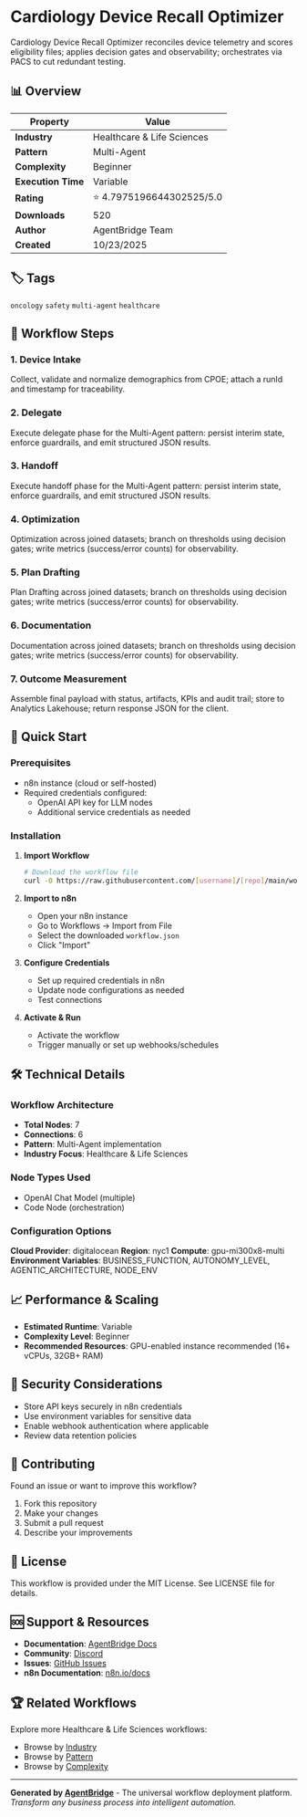 # Cardiology Device Recall Optimizer

Cardiology Device Recall Optimizer reconciles device telemetry and scores eligibility files; applies decision gates and observability; orchestrates via PACS to cut redundant testing.

## 📊 Overview

| Property | Value |
|----------|-------|
| **Industry** | Healthcare & Life Sciences |
| **Pattern** | Multi-Agent |
| **Complexity** | Beginner |
| **Execution Time** | Variable |
| **Rating** | ⭐ 4.7975196644302525/5.0 |
| **Downloads** | 520 |
| **Author** | AgentBridge Team |
| **Created** | 10/23/2025 |

## 🏷️ Tags
`oncology` `safety` `multi-agent` `healthcare`

## 🔧 Workflow Steps


### 1. Device Intake
Collect, validate and normalize demographics from CPOE; attach a runId and timestamp for traceability.

### 2. Delegate
Execute delegate phase for the Multi-Agent pattern: persist interim state, enforce guardrails, and emit structured JSON results.

### 3. Handoff
Execute handoff phase for the Multi-Agent pattern: persist interim state, enforce guardrails, and emit structured JSON results.

### 4. Optimization
Optimization across joined datasets; branch on thresholds using decision gates; write metrics (success/error counts) for observability.

### 5. Plan Drafting
Plan Drafting across joined datasets; branch on thresholds using decision gates; write metrics (success/error counts) for observability.

### 6. Documentation
Documentation across joined datasets; branch on thresholds using decision gates; write metrics (success/error counts) for observability.

### 7. Outcome Measurement
Assemble final payload with status, artifacts, KPIs and audit trail; store to Analytics Lakehouse; return response JSON for the client.


## 🚀 Quick Start

### Prerequisites
- n8n instance (cloud or self-hosted)
- Required credentials configured:
  - OpenAI API key for LLM nodes
  - Additional service credentials as needed

### Installation
1. **Import Workflow**
   ```bash
   # Download the workflow file
   curl -O https://raw.githubusercontent.com/[username]/[repo]/main/workflow.json
   ```

2. **Import to n8n**
   - Open your n8n instance
   - Go to Workflows → Import from File
   - Select the downloaded `workflow.json`
   - Click "Import"

3. **Configure Credentials**
   - Set up required credentials in n8n
   - Update node configurations as needed
   - Test connections

4. **Activate & Run**
   - Activate the workflow
   - Trigger manually or set up webhooks/schedules

## 🛠️ Technical Details

### Workflow Architecture
- **Total Nodes**: 7
- **Connections**: 6
- **Pattern**: Multi-Agent implementation
- **Industry Focus**: Healthcare & Life Sciences

### Node Types Used
- OpenAI Chat Model (multiple)
- Code Node (orchestration)

### Configuration Options
**Cloud Provider**: digitalocean
**Region**: nyc1
**Compute**: gpu-mi300x8-multi
**Environment Variables**: BUSINESS_FUNCTION, AUTONOMY_LEVEL, AGENTIC_ARCHITECTURE, NODE_ENV

## 📈 Performance & Scaling

- **Estimated Runtime**: Variable
- **Complexity Level**: Beginner
- **Recommended Resources**: GPU-enabled instance recommended (16+ vCPUs, 32GB+ RAM)

## 🔐 Security Considerations

- Store API keys securely in n8n credentials
- Use environment variables for sensitive data
- Enable webhook authentication where applicable
- Review data retention policies

## 🤝 Contributing

Found an issue or want to improve this workflow?
1. Fork this repository
2. Make your changes
3. Submit a pull request
4. Describe your improvements

## 📄 License

This workflow is provided under the MIT License. See LICENSE file for details.

## 🆘 Support & Resources

- **Documentation**: [AgentBridge Docs](https://docs.agentbridge.ai)
- **Community**: [Discord](https://discord.gg/agentbridge)
- **Issues**: [GitHub Issues](https://github.com/[username]/[repo]/issues)
- **n8n Documentation**: [n8n.io/docs](https://docs.n8n.io)

## 🏆 Related Workflows

Explore more Healthcare & Life Sciences workflows:
- Browse by [Industry](https://github.com/topics/healthcare-&-life-sciences)
- Browse by [Pattern](https://github.com/topics/multi-agent)
- Browse by [Complexity](https://github.com/topics/beginner)

---

**Generated by [AgentBridge](https://agentbridge.ai)** - The universal workflow deployment platform.
*Transform any business process into intelligent automation.*
